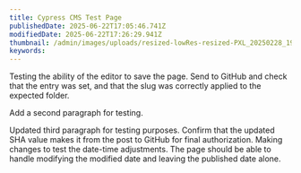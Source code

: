 ```yaml
---
title: Cypress CMS Test Page
publishedDate: 2025-06-22T17:05:46.741Z
modifiedDate: 2025-06-22T17:26:29.941Z
thumbnail: /admin/images/uploads/resized-lowRes-resized-PXL_20250228_190732750.RAW-01.COVER.jpg
keywords: 
---
```


Testing the ability of the editor to save the page. Send to GitHub and check that the entry was set, and that the slug was correctly applied to the expected folder.

Add a second paragraph for testing.

Updated third paragraph for testing purposes. Confirm that the updated SHA value makes it from the post to GitHub for final authorization. Making changes to test the date-time adjustments. The page should be able to handle modifying the modified date and leaving the published date alone.